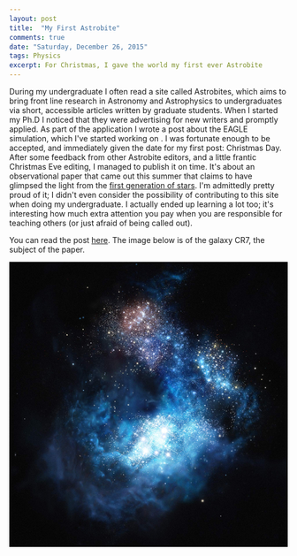 ```yaml
---
layout: post
title:  "My First Astrobite"
comments: true
date: "Saturday, December 26, 2015"
tags: Physics
excerpt: For Christmas, I gave the world my first ever Astrobite
---
```


During my undergraduate I often read a site called Astrobites, which aims to bring front line research in Astronomy and Astrophysics to undergraduates via short, accessible articles written by graduate students. When I started my Ph.D I noticed that they were advertising for new writers and promptly applied. As part of the application I wrote a post about the EAGLE simulation, which I've started working on . I was fortunate enough to be accepted, and immediately given the date for my first post: Christmas Day. After some feedback from other Astrobite editors, and a little frantic Christmas Eve editing, I managed to publish it on time. It's about an observational paper that came out this summer that claims to have glimpsed the light from the <a href="http://arxiv.org/abs/1504.01734" target="_blank">first generation of stars</a>. I'm admittedly pretty proud of it; I didn't even consider the possibility of contributing to this site when doing my undergraduate. I actually ended up learning a lot too; it's interesting how much extra attention you pay when you are responsible for teaching others (or just afraid of being called out).

You can read the post <a href="http://astrobites.org/2015/12/25/observational-evidence-for-the-first-generation-of-stars/" target="_blank">here</a>. The image below is of the galaxy CR7, the subject of the paper.

<a href="/images/cr7.jpg" data-lightbox="falcon9-large" data-title="CR7">
  <img src="/images/cr7.jpg" title="CR7">
</a>
